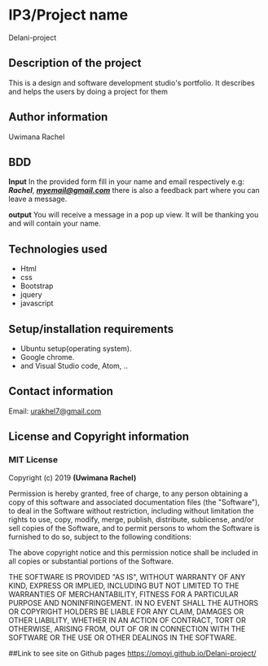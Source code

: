 # IP3/Project name

Delani-project

## Description of the project

This is a design and software development studio's portfolio. It describes 
and helps the users by doing a project for them  

## Author information

Uwimana Rachel

## BDD

**Input**
In the provided form fill in your name and email respectively e.g: ***Rachel***, ***myemail@gmail.com***
there is also a feedback part where you can leave a message.

**output**
You will receive a message in a pop up view. 
It will be thanking you and will contain your name.

## Technologies used
* Html 
* css
* Bootstrap
* jquery
* javascript

## Setup/installation requirements

* Ubuntu setup(operating system). 
* Google chrome. 
* and Visual Studio code, Atom, ..

## Contact information
Email: urakhel7@gmail.com

## License and Copyright information
### MIT License

Copyright (c) 2019 **(Uwimana Rachel)**

Permission is hereby granted, free of charge, to any person obtaining a copy
of this software and associated documentation files (the "Software"), to deal
in the Software without restriction, including without limitation the rights
to use, copy, modify, merge, publish, distribute, sublicense, and/or sell
copies of the Software, and to permit persons to whom the Software is
furnished to do so, subject to the following conditions:

The above copyright notice and this permission notice shall be included in all
copies or substantial portions of the Software.

THE SOFTWARE IS PROVIDED "AS IS", WITHOUT WARRANTY OF ANY KIND, EXPRESS OR
IMPLIED, INCLUDING BUT NOT LIMITED TO THE WARRANTIES OF MERCHANTABILITY,
FITNESS FOR A PARTICULAR PURPOSE AND NONINFRINGEMENT. IN NO EVENT SHALL THE
AUTHORS OR COPYRIGHT HOLDERS BE LIABLE FOR ANY CLAIM, DAMAGES OR OTHER
LIABILITY, WHETHER IN AN ACTION OF CONTRACT, TORT OR OTHERWISE, ARISING FROM,
OUT OF OR IN CONNECTION WITH THE SOFTWARE OR THE USE OR OTHER DEALINGS IN THE
SOFTWARE.

##Link to see site on Github pages
https://omoyi.github.io/Delani-project/
